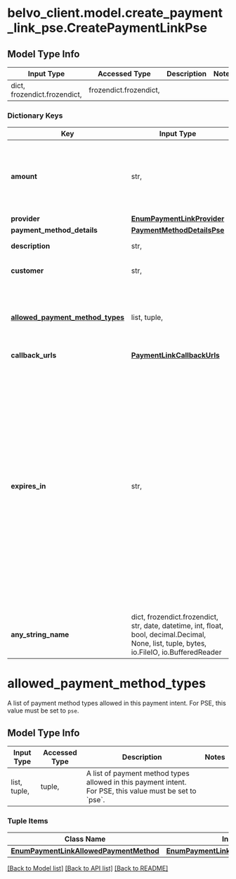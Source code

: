 # belvo_client.model.create_payment_link_pse.CreatePaymentLinkPse

## Model Type Info
Input Type | Accessed Type | Description | Notes
------------ | ------------- | ------------- | -------------
dict, frozendict.frozendict,  | frozendict.frozendict,  |  | 

### Dictionary Keys
Key | Input Type | Accessed Type | Description | Notes
------------ | ------------- | ------------- | ------------- | -------------
**amount** | str,  | str,  | Amount to be paid by your customer.   For PSE, you can only send whole numbers (integers). For example: &#x60;\&quot;137\&quot;&#x60;  | 
**provider** | [**EnumPaymentLinkProvider**](EnumPaymentLinkProvider.md) | [**EnumPaymentLinkProvider**](EnumPaymentLinkProvider.md) |  | 
**payment_method_details** | [**PaymentMethodDetailsPse**](PaymentMethodDetailsPse.md) | [**PaymentMethodDetailsPse**](PaymentMethodDetailsPse.md) |  | 
**description** | str,  | str,  | The description of the payment.  | 
**customer** | str,  | str,  | Belvo&#x27;s unique ID to reference the customer.  | 
**[allowed_payment_method_types](#allowed_payment_method_types)** | list, tuple,  | tuple,  | A list of payment method types allowed in this payment intent. For PSE, this value must be set to &#x60;pse&#x60;. | [optional] 
**callback_urls** | [**PaymentLinkCallbackUrls**](PaymentLinkCallbackUrls.md) | [**PaymentLinkCallbackUrls**](PaymentLinkCallbackUrls.md) |  | [optional] 
**expires_in** | str,  | str,  | The payment link expiration time. It allows the following formats to be sent through:    - whole number + &#x60;m&#x60; for x amount of minutes. For example: &#x60;15m&#x60; for 15 minutes.   - whole number + &#x60;h&#x60; for x amount of hours. For example: &#x60;12h&#x60; for 12 hours.   - whole number + &#x60;d&#x60; for x amount of days. For example: &#x60;30d&#x60; for 30 days.    ℹ️ The minimum expiration time allowed for a payment link is &#x60;1m&#x60; (1 minute) and the maximum is &#x60;90d&#x60; (90 days). | [optional] if omitted the server will use the default value of "7d"
**any_string_name** | dict, frozendict.frozendict, str, date, datetime, int, float, bool, decimal.Decimal, None, list, tuple, bytes, io.FileIO, io.BufferedReader | frozendict.frozendict, str, BoolClass, decimal.Decimal, NoneClass, tuple, bytes, FileIO | any string name can be used but the value must be the correct type | [optional]

# allowed_payment_method_types

A list of payment method types allowed in this payment intent. For PSE, this value must be set to `pse`.

## Model Type Info
Input Type | Accessed Type | Description | Notes
------------ | ------------- | ------------- | -------------
list, tuple,  | tuple,  | A list of payment method types allowed in this payment intent. For PSE, this value must be set to &#x60;pse&#x60;. | 

### Tuple Items
Class Name | Input Type | Accessed Type | Description | Notes
------------- | ------------- | ------------- | ------------- | -------------
[**EnumPaymentLinkAllowedPaymentMethod**](EnumPaymentLinkAllowedPaymentMethod.md) | [**EnumPaymentLinkAllowedPaymentMethod**](EnumPaymentLinkAllowedPaymentMethod.md) | [**EnumPaymentLinkAllowedPaymentMethod**](EnumPaymentLinkAllowedPaymentMethod.md) |  | 

[[Back to Model list]](../../README.md#documentation-for-models) [[Back to API list]](../../README.md#documentation-for-api-endpoints) [[Back to README]](../../README.md)

